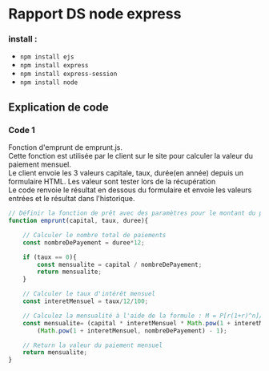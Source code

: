 # Rapport DS node express


### install :
* ```npm install ejs```
* ```npm install express```
* ```npm install express-session```
* ```npm install node```


## Explication de code

### Code 1

Fonction d'emprunt de emprunt.js. <br>
Cette fonction est utilisée par le client sur le site pour calculer la valeur du paiement mensuel.<br>
Le client envoie les 3 valeurs capitale, taux, durée(en année) depuis un formulaire HTML. Les valeur sont tester lors de la récupération <br>
Le code renvoie le résultat en dessous du formulaire et envoie les valeurs entrées et le résultat dans l'historique.
```js
// Définir la fonction de prêt avec des paramètres pour le montant du prêt, le taux d'intérêt et la durée du prêt
function emprunt(capital, taux, duree){

    // Calculer le nombre total de paiements
    const nombreDePayement = duree*12;

    if (taux == 0){
        const mensualite = capital / nombreDePayement;
        return mensualite;
    }

    // Calculer le taux d'intérêt mensuel
    const interetMensuel = taux/12/100;

    // Calculez la mensualité à l'aide de la formule : M = P[r(1+r)^n]/[(1+r)^n – 1]
    const mensualite= (capital * interetMensuel * Math.pow(1 + interetMensuel, nombreDePayement)) /
        (Math.pow(1 + interetMensuel, nombreDePayement) - 1);

    // Return la valeur du paiement mensuel
    return mensualite;
}
```